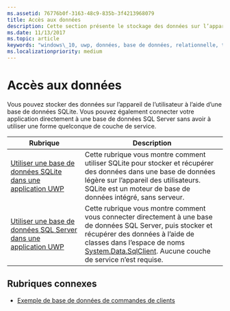 ```yaml
---
ms.assetid: 76776b0f-3163-48c9-835b-3f4213968079
title: Accès aux données
description: Cette section présente le stockage des données sur l’appareil dans une base de données privée et l’utilisation du mappage relationnel objet dans les applications UWP.
ms.date: 11/13/2017
ms.topic: article
keywords: "windows\_10, uwp, données, base de données, relationnelle, tables, sqlite"
ms.localizationpriority: medium
---
```

# <a name="data-access"></a>Accès aux données

Vous pouvez stocker des données sur l’appareil de l’utilisateur à l’aide d’une base de données SQLite. Vous pouvez également connecter votre application directement à une base de données SQL Server sans avoir à utiliser une forme quelconque de couche de service.

| Rubrique | Description|
|-------|------------|
| [Utiliser une base de données SQLite dans une application UWP](sqlite-databases.md) | Cette rubrique vous montre comment utiliser SQLite pour stocker et récupérer des données dans une base de données légère sur l’appareil des utilisateurs. SQLite est un moteur de base de données intégré, sans serveur. |
| [Utiliser une base de données SQL Server dans une application UWP](sql-server-databases.md) | Cette rubrique vous montre comment vous connecter directement à une base de données SQL Server, puis stocker et récupérer des données à l’aide de classes dans l’espace de noms [System.Data.SqlClient](https://msdn.microsoft.com/library/system.data.sqlclient.aspx). Aucune couche de service n’est requise. |

## <a name="related-topics"></a>Rubriques connexes

* [Exemple de base de données de commandes de clients](https://github.com/Microsoft/Windows-appsample-customers-orders-database)
